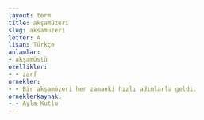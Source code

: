```yaml
---
layout: term
title: akşamüzeri
slug: aksamuzeri
letter: A
lisan: Türkçe
anlamlar:
- akşamüstü
ozellikler:
- - zarf
ornekler:
- - Bir akşamüzeri her zamanki hızlı adımlarla geldi.
orneklerkaynak:
- - Ayla Kutlu
---
```

